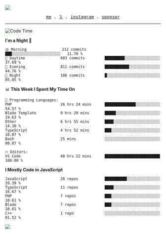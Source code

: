 <img style="bottom: 800px;" src="https://imgur.com/rilHVxA.png"/>
<p align="center">
  <samp>
    <a href="https://fayln.com">me</a> .
    <!-- <a href="https://fayln.com/projects">projects</a> . -->
    <a href="https://go.fayln.com/twitter">𝕏</a> .
    <a href="https://go.fayln.com/instagram">instagram</a> .
<!--     <a href="https://go.fayln.com/polywork">polywork</a> . -->
    <a href="https://github.com/sponsors/faridhnzz">sponsor</a>
  </samp>
</p>

---
<!--START_SECTION:waka-->
![Code Time](http://img.shields.io/badge/Code%20Time-3%2C030%20hrs%2037%20mins-blue)

**I'm a Night 🦉** 

```text
🌞 Morning                212 commits         ███░░░░░░░░░░░░░░░░░░░░░░   11.70 % 
🌆 Daytime                683 commits         █████████░░░░░░░░░░░░░░░░   37.69 % 
🌃 Evening                811 commits         ███████████░░░░░░░░░░░░░░   44.76 % 
🌙 Night                  106 commits         █░░░░░░░░░░░░░░░░░░░░░░░░   05.85 % 
```


📊 **This Week I Spent My Time On** 

```text
💬 Programming Languages: 
PHP                      26 hrs 24 mins      ██████████████░░░░░░░░░░░   54.57 % 
Blade Template           9 hrs 29 mins       █████░░░░░░░░░░░░░░░░░░░░   19.63 % 
Other                    6 hrs 55 mins       ████░░░░░░░░░░░░░░░░░░░░░   14.30 % 
TypeScript               4 hrs 52 mins       ███░░░░░░░░░░░░░░░░░░░░░░   10.07 % 
Bash                     25 mins             ░░░░░░░░░░░░░░░░░░░░░░░░░   00.87 % 

🔥 Editors: 
VS Code                  48 hrs 22 mins      █████████████████████████   100.00 % 
```

**I Mostly Code in JavaScript** 

```text
JavaScript               26 repos            ██████████░░░░░░░░░░░░░░░   39.39 % 
TypeScript               11 repos            ████░░░░░░░░░░░░░░░░░░░░░   16.67 % 
PHP                      7 repos             ███░░░░░░░░░░░░░░░░░░░░░░   10.61 % 
Blade                    7 repos             ███░░░░░░░░░░░░░░░░░░░░░░   10.61 % 
C++                      1 repo              ░░░░░░░░░░░░░░░░░░░░░░░░░   01.52 % 
```




<!--END_SECTION:waka-->

![](https://hit.yhype.me/github/profile?user_id=29797712)
